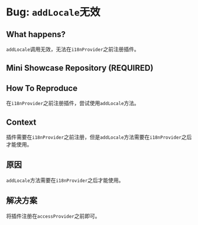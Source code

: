 # Bug: `addLocale`无效

## What happens?

`addLocale`调用无效，无法在`i18nProvider`之前注册插件。

## Mini Showcase Repository (REQUIRED)

## How To Reproduce

在`i18nProvider`之前注册插件，尝试使用`addLocale`方法。

## Context

插件需要在`i18nProvider`之前注册，但是`addLocale`方法需要在`i18nProvider`之后才能使用。

## 原因

`addLocale`方法需要在`i18nProvider`之后才能使用。

## 解决方案

将插件注册在`accessProvider`之前即可。
